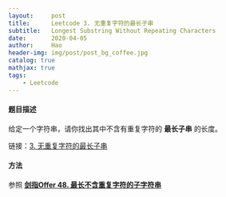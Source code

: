 ```yaml
---
layout:     post
title:      Leetcode 3. 无重复字符的最长子串
subtitle:   Longest Substring Without Repeating Characters
date:       2020-04-05
author:     Hao
header-img: img/post/post_bg_coffee.jpg
catalog: true
mathjax: true
tags:
    - Leetcode
---
```


#### 题目描述

给定一个字符串，请你找出其中不含有重复字符的 **最长子串** 的长度。

链接：[3. 无重复字符的最长子串](https://leetcode-cn.com/problems/longest-substring-without-repeating-characters/)

#### 方法

参照 [**剑指Offer 48. 最长不含重复字符的子字符串**](https://newbiecoder-hao.github.io/2020/04/10/剑指Offer-48.-最长不含重复字符的子字符串/)